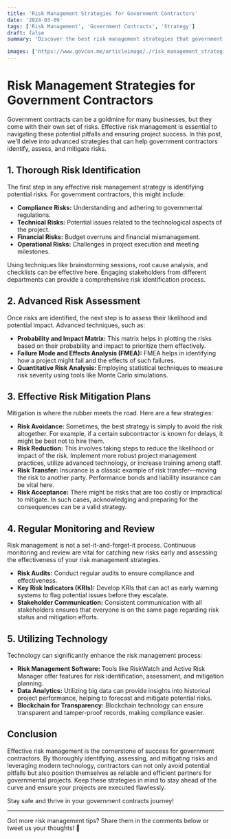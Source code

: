 ```yaml
---
title: 'Risk Management Strategies for Government Contractors'
date: '2024-03-09'
tags: ['Risk Management', 'Government Contracts', 'Strategy']
draft: false
summary: 'Discover the best risk management strategies that government contractors can employ to stay ahead of potential pitfalls and ensure project success.'

images: ['https://www.govcon.me/articleimage/./risk_management_strategies_for_government_contractors.webp']
---
```


# Risk Management Strategies for Government Contractors

Government contracts can be a goldmine for many businesses, but they come with their own set of risks. Effective risk management is essential to navigating these potential pitfalls and ensuring project success. In this post, we'll delve into advanced strategies that can help government contractors identify, assess, and mitigate risks.

## 1. **Thorough Risk Identification**

The first step in any effective risk management strategy is identifying potential risks. For government contractors, this might include:
- **Compliance Risks:** Understanding and adhering to governmental regulations.
- **Technical Risks:** Potential issues related to the technological aspects of the project.
- **Financial Risks:** Budget overruns and financial mismanagement.
- **Operational Risks:** Challenges in project execution and meeting milestones.
  
Using techniques like brainstorming sessions, root cause analysis, and checklists can be effective here. Engaging stakeholders from different departments can provide a comprehensive risk identification process.

## 2. **Advanced Risk Assessment**

Once risks are identified, the next step is to assess their likelihood and potential impact. Advanced techniques, such as:

- **Probability and Impact Matrix:** This matrix helps in plotting the risks based on their probability and impact to prioritize them effectively.
- **Failure Mode and Effects Analysis (FMEA):** FMEA helps in identifying how a project might fail and the effects of such failures.
- **Quantitative Risk Analysis:** Employing statistical techniques to measure risk severity using tools like Monte Carlo simulations.

## 3. **Effective Risk Mitigation Plans**

Mitigation is where the rubber meets the road. Here are a few strategies:

- **Risk Avoidance:** Sometimes, the best strategy is simply to avoid the risk altogether. For example, if a certain subcontractor is known for delays, it might be best not to hire them.
- **Risk Reduction:** This involves taking steps to reduce the likelihood or impact of the risk. Implement more robust project management practices, utilize advanced technology, or increase training among staff.
- **Risk Transfer:** Insurance is a classic example of risk transfer—moving the risk to another party. Performance bonds and liability insurance can be vital here.
- **Risk Acceptance:** There might be risks that are too costly or impractical to mitigate. In such cases, acknowledging and preparing for the consequences can be a valid strategy.

## 4. **Regular Monitoring and Review**

Risk management is not a set-it-and-forget-it process. Continuous monitoring and review are vital for catching new risks early and assessing the effectiveness of your risk management strategies.

- **Risk Audits:** Conduct regular audits to ensure compliance and effectiveness.
- **Key Risk Indicators (KRIs):** Develop KRIs that can act as early warning systems to flag potential issues before they escalate.
- **Stakeholder Communication:** Consistent communication with all stakeholders ensures that everyone is on the same page regarding risk status and mitigation efforts.

## 5. **Utilizing Technology**

Technology can significantly enhance the risk management process:

- **Risk Management Software:** Tools like RiskWatch and Active Risk Manager offer features for risk identification, assessment, and mitigation planning.
- **Data Analytics:** Utilizing big data can provide insights into historical project performance, helping to forecast and mitigate potential risks.
- **Blockchain for Transparency:** Blockchain technology can ensure transparent and tamper-proof records, making compliance easier.

## Conclusion

Effective risk management is the cornerstone of success for government contractors. By thoroughly identifying, assessing, and mitigating risks and leveraging modern technology, contractors can not only avoid potential pitfalls but also position themselves as reliable and efficient partners for governmental projects. Keep these strategies in mind to stay ahead of the curve and ensure your projects are executed flawlessly.

Stay safe and thrive in your government contracts journey!

---

Got more risk management tips? Share them in the comments below or tweet us your thoughts! 🚀